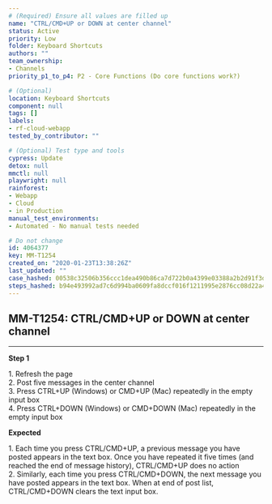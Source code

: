 ```yaml
---
# (Required) Ensure all values are filled up
name: "CTRL/CMD+UP or DOWN at center channel"
status: Active
priority: Low
folder: Keyboard Shortcuts
authors: ""
team_ownership: 
- Channels
priority_p1_to_p4: P2 - Core Functions (Do core functions work?)

# (Optional)
location: Keyboard Shortcuts
component: null
tags: []
labels: 
- rf-cloud-webapp
tested_by_contributor: ""

# (Optional) Test type and tools
cypress: Update
detox: null
mmctl: null
playwright: null
rainforest: 
- Webapp
- Cloud
- in Production
manual_test_environments: 
- Automated - No manual tests needed

# Do not change
id: 4064377
key: MM-T1254
created_on: "2020-01-23T13:38:26Z"
last_updated: ""
case_hashed: 00538c32506b356ccc1dea490b86ca7d722b0a4399e03388a2b2d91f3d5928c11f5f44309f09389d2354ad637cf0aafb
steps_hashed: b94e493992ad7c6d994ba0609fa8dccf016f1211995e2876cc08d22a4334e6cc1546f7af26034f11f5f4aeba217a3b2a
---
```


<!-- (Auto-generated) Based on frontmatter's "key" and "name" -->

## MM-T1254: CTRL/CMD+UP or DOWN at center channel

---

**Step 1**

1\. Refresh the page\
2\. Post five messages in the center channel\
3\. Press CTRL+UP (Windows) or CMD+UP (Mac) repeatedly in the empty input box\
4\. Press CTRL+DOWN (Windows) or CMD+DOWN (Mac) repeatedly in the empty input box

**Expected**

1\. Each time you press CTRL/CMD+UP, a previous message you have posted appears in the text box. Once you have repeated it five times (and reached the end of message history), CTRL/CMD+UP does no action\
2\. Similarly, each time you press CTRL/CMD+DOWN, the next message you have posted appears in the text box. When at end of post list, CTRL/CMD+DOWN clears the text input box.
